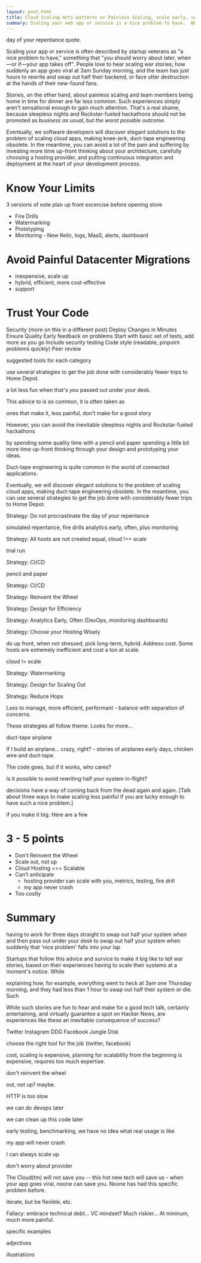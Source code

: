 ```yaml
---
layout: post.html
title: Cloud Scaling Anti-patterns or Painless Scaling, scale early, scale often
summary: Scaling your web app or service is a nice problem to have.  When, the runway has some potholes you will want to avoid.
---
```


day of your repentance quote.

Scaling your app or service is often described by startup veterans as "a nice problem to have," something that "you should worry about later, when&mdash;or if&mdash;your app takes off". People love to hear scaling war stories; how suddenly an app goes viral at 3am Sunday morning, and the team has just hours to rewrite and swap out half their backend, or face utter destruction at the hands of their new-found fans.

Stories, on the other hand, about painless scaling and team members being home in time for dinner are far less common. Such experiences simply aren't sensational enough to gain much attention. That's a real shame, because sleepless nights and Rockstar-fueled hackathons should not be promoted as *business as usual*, but *the worst possible outcome*. 

Eventually, we software developers will discover elegant solutions to the problem of scaling cloud apps, making knee-jerk, duct-tape engineering obsolete. In the meantime, you can avoid a lot of the pain and suffering by investing more time up-front thinking about your architecture, carefully choosing a hosting provider, and putting continuous integration and deployment at the heart of your development process.

# Know Your Limits

3 versions of note
plan up front
excercise before opening store

* Fire Drills
* Watermarking
* Prototyping
* Monitoring - New Relic, logs, MaaS, alerts, dashboard

# Avoid Painful Datacenter Migrations

* inexpensive, scale up
* hybrid, efficient, more cost-effective
* support

# Trust Your Code

Security (more on this in a different post)
Deploy Changes in Minutes
Ensure Quality
Early feedback on problems
Start with basic set of tests, add more as you go
Include security testing
Code style (readable, pinpoint problems quickly)
Peer review


suggested tools for each category



 use several strategies to get the job done with considerably fewer trips to Home Depot.

 a lot less fun when that's *you* passed out under your desk.

This advice to is so common, it is often taken as 

ones that make it, less painful, don't make for a good story



However, you can avoid the inevitable sleepless nights and Rockstar-fueled hackathons 


by spending some quality time with a pencil and paper spending a little bit more time up-front thinking through your design and prototyping your ideas.

Duct-tape engineering is quite common in the world of connected applications.

Eventually, we will discover elegant solutions to the problem of scaling cloud apps, making duct-tape engineering obsolete. In the meantime, you can use several strategies to get the job done with considerably fewer trips to Home Depot. 

Strategy: Do not procrastinate the day of your repentance

simulated repentance, fire drills
analytics early, often, plus monitoring

Strategy: All hosts are not created equal, cloud !== scale

trial run

Strategy: CI/CD




pencil and paper

Strategy: CI/CD

Strategy: Reinvent the Wheel

Strategy: Design for Efficiency

Strategy: Analytics Early, Often (DevOps, monitoring dashboards) 

Strategy: Choose your Hosting Wisely

do up front, when not stressed, pick long-term, hybrid. Address cost. Some hosts are extremely inefficient and cost a ton at scale.

cloud != scale

Strategy: Watermarking

Strategy: Design for Scaling Out

Strategy: Reduce Hops

Less to manage, more efficient, performant - balance with separation of concerns.



These strategies all follow theme. Looks for more...

duct-tape airplane 

If I build an airplane... crazy, right? - stories of airplanes early days, chicken wire and duct-tape. 


The code goes, but if it works, who cares?

Is it possible to avoid rewriting half your system in-flight?   

 

  decisions have a way of coming back from the dead again and again. [Talk about three ways to make scaling less painful if you are lucky enough to have such a nice problem.]

 if you make it big. Here are a few

# 3 - 5 points

* Don't Reinvent the Wheel
* Scale out, not up
* Cloud Hosting === Scalable
* Can't anticipate
  * hosting provider can scale with you, metrics, testing, fire drill
  * my app never crash
* Too costly

# Summary


having to work for three days straight to swap out half your system when and then pass out under your desk to swap out half your system when suddenly that 'nice problem' falls into your lap

Startups that follow this advice and survice to make it big like to tell war stories, based on their experiences having to scale their systems at a moment's notice. While

explaining how, for example, everything went to heck at 3am one Thursday morning, and they had less than 1 hour to swap out half their system or die. Such

While such stories are fun to hear and make for a good tech talk, certainly entertaining, and virtually guarantee a spot on Hacker News, are experiences like these an inevitable consequence of success?

Twitter
Instagram
DDG
Facebook
Jungle Disk

choose the right tool for the job (twitter, facebook)

cost, scaling is expensive, planning for scalability from the beginning is expensive, requires too much expertise.


don't reinvent the wheel

out, not up? maybe.

HTTP is too slow

we can do devops later

we can clean up this code later

early testing, benchmarking, we have no idea what real usage is like

my app will never crash

I can always scale up

don't worry about provider

The Cloud(tm) will not save you -- this hot new tech will save us - when your app goes viral, noone can save you. Noone has had this specific problem before.

iterate, but be flexible, etc.

Fallacy: embrace technical debt... VC mindset? Much riskier... At mininum, much more painful.

specific examples

adjectives

illustrations

